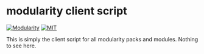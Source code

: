 # modularity client script
[![Modularity](https://img.shields.io/badge/modularity-v0.1.3-orange.svg)](https://github.com/modly) [![MIT](https://img.shields.io/badge/license-MIT-blue.svg)](https://opensource.org/licenses/MIT) 

This is simply the client script for all modularity packs and modules. Nothing to see here.
